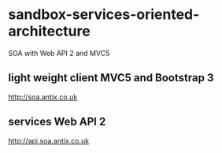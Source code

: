 sandbox-services-oriented-architecture
======================================

SOA with Web API 2 and MVC5


light weight client MVC5 and Bootstrap 3
----------------------------------------

http://soa.antix.co.uk

services Web API 2
--------

http://api.soa.antix.co.uk
